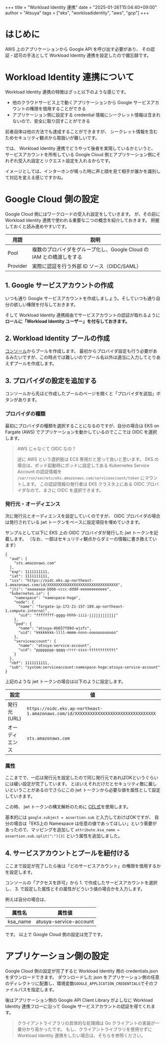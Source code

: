 +++
title = "Workload Identity 連携"
date = "2025-01-26T15:04:40+09:00"
author = "Atsuya"
tags = ["eks", "workloadidentity", "aws", "gcp"]
+++

# はじめに
AWS 上のアプリケーションから Google API を呼び出す必要があり、
その認証・認可の手法として Workload Identity 連携を設定したので備忘録です。

# Workload Identity 連携について
Workload Identity 連携の特徴はざっと以下のような感じです。

- 他のクラウドサービス上で動くアプリケーションから Google サービスアカウントの権限を借用することができる
- アプリケーション側に設定する credential 情報にシークレット情報は含まれないので、安全に取り回すことができる

前者自体は他の方法でも達成することができますが、
シークレット情報を含むためセキュリティ観点から取扱いが難しいです。

では、 Workload Identity 連携でどうやって後者を実現しているかというと、
サービスアカウントを所有している Google Cloud 側とアプリケーション側にそれぞれ受入れ設定とリクエスト設定を入れるからです。

イメージとしては、インターホンが鳴った時に声と顔を見て相手が誰かを識別して対応を変える感じですかね。

# Google Cloud 側の設定
Google Cloud 側にはワークロードの受入れ設定をしていきます。
が、その前に Workload Identity 連携で使われる重要な二つの概念を紹介しておきます。
把握しておくと読み進めやすいです。


用語 | 説明
-- | --
Pool | 複数のプロバイダをグループ化し、Google Cloud の IAM との橋渡しをする
Provider | 実際に認証を行う外部 ID ソース（OIDC/SAML）

## 1. Google サービスアカウントの作成
いつも通り Google サービスアカウントを作成しましょう。そしていつも通り自分の欲しい権限を付与しておきます。

そして Workload Identity 連携経由でサービスアカウントの認証が取れるように**ロールに「Workload Identity ユーザー」を付与しておきます。**

## 2. Workload Identity プールの作成
[コンソール](https://console.cloud.google.com/iam-admin/workload-identity-pools)からプールを作成します。
最初からプロバイダ設定も行う必要があるみたいですが、この時点では難しいのでプール名以外は適当に入力してとりあえずプールを作成します。

## 3. プロバイダの設定を追加する
コンソールから先ほど作成したプールのページを開くと「プロバイダを追加」ボタンがあります。

### プロバイダの種類
最初にプロバイダの種類を選択することになるのですが、自分の場合は EKS on Fargate (AWS) でアプリケーションを動かしているのでここでは OIDC を選択します。

> AWS じゃなくて OIDC なの？
>
> 逆に AWS という選択肢は ECS 専用だと思って良いと思います。 
> EKS の場合は、ポッド起動時にポッドに設定してある Kubernetes Service Account の認証情報を
> `/var/run/secrets/eks.amazonaws.com/serviceaccount/token` にマウントします。
> この認証情報の発行者は EKS クラスタ上にある OIDC プロバイダなので、まさに OIDC を選択できます。

### 発行元・オーディエンス
次に発行元とオーディエンスを設定していくのですが、
OIDC プロバイダの場合は発行されている jwt トークンをベースに設定項目を埋めていきます。

サンプルとして以下に EKS 上の OIDC プロバイダが発行した jwt トークンを記載します。
（なお、一部はセキュリティ観点からダミーの情報に書き換えています）

```
{
  "aud": [
    "sts.amazonaws.com"
  ],
  "exp": 1111111111,
  "iat": 1111111111,
  "iss": "https://oidc.eks.ap-northeast-1.amazonaws.com/id/XXXXXXXXXXXXXXXXXXXXXXXXXXXXXXXX",
  "jti": "aaaaaaaa-bbbb-cccc-dddd-eeeeeeeeeeee",
  "kubernetes.io": {
    "namespace": "namespace-hoge",
    "node": {
      "name": "fargate-ip-172-21-157-189.ap-northeast-1.compute.internal",
      "uid": "ffffffff-gggg-hhhh-iiii-jjjjjjjjjjjj"
    },
    "pod": {
      "name": "atsuya-8b657f89d-wjzfc",
      "uid": "kkkkkkkk-llll-mmmm-nnnn-oooooooooooo"
    },
    "serviceaccount": {
      "name": "atsuya-service-account",
      "uid": "pppppppp-qqqq-rrrr-ssss-tttttttttttt"
    }
  },
  "nbf": 1111111111,
  "sub": "system:serviceaccount:namespace-hoge:atsuya-service-account"
}
```

上記のような jwt トークンの場合は以下のように設定します。

設定 | 値
-- | --
発行元(URL) | `https://oidc.eks.ap-northeast-1.amazonaws.com/id/XXXXXXXXXXXXXXXXXXXXXXXXXXXXXXXX` 
オーディエンス | `sts.amazonaws.com`

### 属性
ここまでで、一応は発行元を設定したので同じ発行元であればOKというぐらいには緩い設定が完了しています。
とはいえそれだけだとセキュリティ敵に厳しいということがあるのでさらにこの jwt トークンから必要な値を属性として設定していきます。

この時、 jwt トークンの構文解析のために [CEL式](https://github.com/google/cel-spec/blob/master/doc/intro.md#introduction)を使用します。

基本的には `google.subject = assertion.sub` と入力しておけばOKですが、
自分の場合は「EKS上の Namespace は任意の値であってほしい」という需要があったので、マッピングを追加して
`attribute.ksa_name = assertion.sub.split(":")[3]` という属性を追加しました。

## 4. サービスアカウントとプールを紐付ける
ここまで設定が完了したら後は「どのサービスアカウント」の権限を借用するかを設定します。

コンソールの「アクセスを許可」から 1. で作成したサービスアカウントを選択し、 3. で設定した属性とその属性がどういう値の場合かを入力します。

例えば自分の場合は、

属性名 | 属性値
-- | --
ksa_name | atusya-service-account

です。
以上で Google Cloud 側の設定は完了です。


# アプリケーション側の設定
Google Cloud 側の設定が完了すると Workload Identity 用の credentials.json をダウンロードできます。
ダウンロードした json をアプリケーション側の任意のディレクトリに配置し、環境変数`GOOGLE_APPLICATION_CREDENTIALS`でそのファイルパスを指定します。

後はアプリケーション側の Google API Client Library がよしなに Workload Identity 連携フローに沿って Google サービスアカウントの認証を得てくれます。

> クライアントライブラリの具体的な処理順は Go クライアントの実装が一番分かり易かったです。
> もし、クライアントライブラリを使用せずに Workload Identity 連携をしたい場合は、そちらを参照ください。
